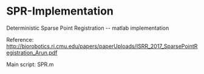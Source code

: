# SPR-Implementation
Deterministic Sparse Point Registration -- matlab implementation

Reference:
http://biorobotics.ri.cmu.edu/papers/paperUploads/ISRR_2017_SparsePointRegistration_Arun.pdf 

Main script: SPR.m
